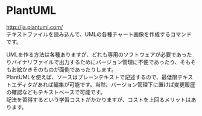 
# PlantUML

http://ja.plantuml.com/  
テキストファイルを読み込んで、UMLの各種チャート画像を作成するコマンドです。  

UMLを作る方法は各種ありますが、どれも専用のソフトウェアが必要であったりバイナリファイルで出力するためにバージョン管理に不便であったり、そもそもお絵かきそのものが面倒であったりします。  
PlantUMLを使えば、ソースはプレーンテキストで記述するので、最低限テキストエディタがあれば編集が可能です。当然、バージョン管理下に置けば変更履歴の確認などもテキストベースで可能です。  
記法を習得するという学習コストがかかりますが、コストを上回るメリットはあります。  
